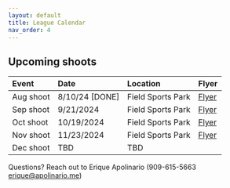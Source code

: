 ```yaml
---
layout: default
title: League Calendar
nav_order: 4
---
```


## Upcoming shoots

| Event | Date | Location | Flyer |
|:------|:-----|:--------|:-------|
|Aug shoot | 8/10/24 [DONE] | Field Sports Park | <a href="/assets/PDFs/BASiC-Flyer-PDF-20240810.pdf" target="_blank" rel="noreferrer noopener">Flyer</a> |
|Sep shoot | 9/21/2024 | Field Sports Park | <a href="/assets/PDFs/BASiC-Flyer-PDF-20240921.pdf" target="_blank" rel="noreferrer noopener">Flyer</a> |
|Oct shoot | 10/19/2024 | Field Sports Park | <a href="/assets/PDFs/BASiC-Flyer-PDF-20241019.pdf" target="_blank" rel="noreferrer noopener">Flyer</a> |
|Nov shoot | 11/23/2024 | Field Sports Park | <a href="/assets/PDFs/BASiC-Flyer-PDF-20241123.pdf" target="_blank" rel="noreferrer noopener">Flyer</a> |
|Dec shoot | TBD | TBD |

Questions? Reach out to Erique Apolinario (909-615-5663 erique@apolinario.me)
